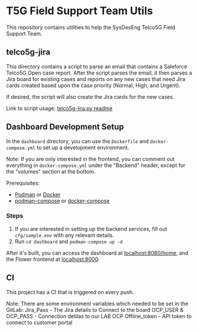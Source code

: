 # T5G Field Support Team Utils

This repository contains utilities to help the SysDesEng Telco5G Field Support Team.

## telco5g-jira

This directory contains a script to parse an email that contains a Saleforce
Telco5G Open case report. After the script parses the email, it then parses a
Jira board for existing cases and reports on any new cases that need Jira cards
created based upon the case priority (Normal, High, and Urgent).

If desired, the script will also create the Jira cards for the new cases.

Link to script usage: [telco5g-jira.py readme](https://github.com/RHsyseng/t5g-field-support-team-utils/blob/main/telco5g-jira.py.md)

## Dashboard Development Setup
In the `dashboard` directory, you can use the `Dockerfile` and `docker-compose.yml` to
set up a development environment. 

Note: If you are only interested in the frontend, you can comment out everything in
`docker-compose.yml` under the "Backend" header, except for the "volumes" section at 
the bottom.

Prerequisites:
- [Podman](https://podman.io/get-started) or [Docker](https://docs.docker.com/engine/install/)
- [podman-compose](https://podman-desktop.io/docs/compose/setting-up-compose) or [docker-compose](https://docs.docker.com/compose/)

### Steps
1. If you are interested in setting up the backend services, fill out `cfg/sample.env`
with any relevant details.
2. Run `cd dashboard` and `podman-compose up -d`

After it's built, you can access the dashboard at <localhost:8080/home>, and the Flower
frontend at <localhost:8000>.


## CI

This project has a CI that is triggered on every push.

Note: There are some environment variables which needed to be set in the GitLab:
Jira_Pass - The Jira details to Connect to the board
OCP_USER & OCP_PASS - Connection detilas to our LAB OCP
Offline_token - API token to connect to customer portal
